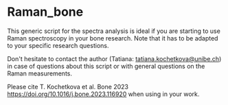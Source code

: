 # Raman_bone
This generic script for the spectra analysis is ideal if you are starting to use Raman spectroscopy in your bone research. Note that it has to be adapted to your specific research questions.

Don't hesitate to contact the author (Tatiana: tatiana.kochetkova@unibe.ch) in case of questions about this script or with general questions on the Raman measurements. 

Please cite T. Kochetkova et al. Bone 2023 https://doi.org/10.1016/j.bone.2023.116920 when using in your work.
